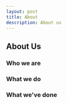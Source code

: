 ```yaml
---
layout: post
title: About
description: About us
---
```

## About Us 
### Who we are
### What we do
### What we've done
